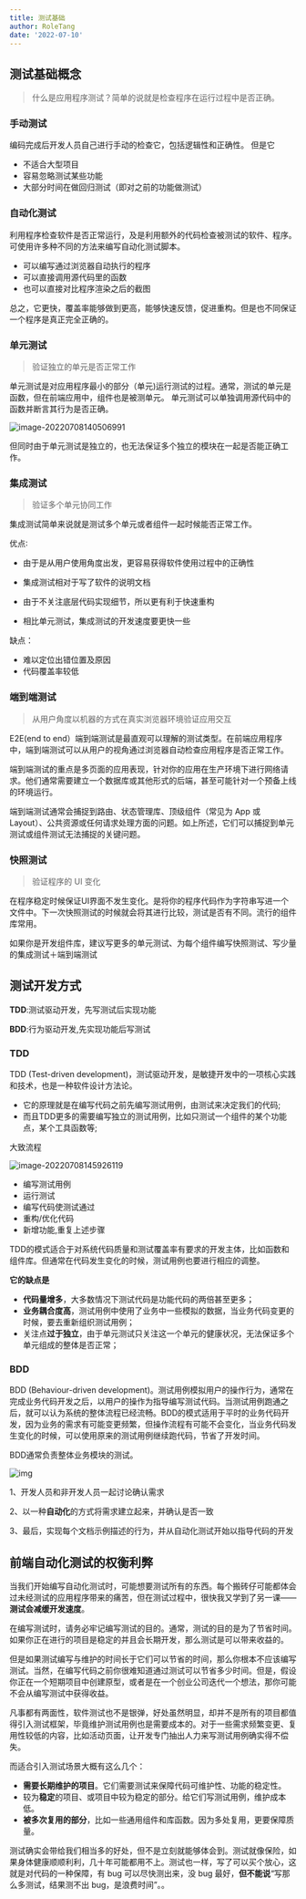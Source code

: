 ```yaml
---
title: 测试基础
author: RoleTang
date: '2022-07-10'
---
```


## 测试基础概念 

> 什么是应用程序测试？简单的说就是检查程序在运行过程中是否正确。

### 手动测试

编码完成后开发人员自己进行手动的检查它，包括逻辑性和正确性。
但是它

- 不适合大型项目
- 容易忽略测试某些功能
- 大部分时间在做回归测试（即对之前的功能做测试）


### 自动化测试

利用程序检查软件是否正常运行，及是利用额外的代码检查被测试的软件、程序。
可使用许多种不同的方法来编写自动化测试脚本。

- 可以编写通过浏览器自动执行的程序
- 可以直接调用源代码里的函数
- 也可以直接对比程序渲染之后的截图

总之，它更快，覆盖率能够做到更高，能够快速反馈，促进重构。但是也不同保证一个程序是真正完全正确的。

### 单元测试

> 验证独立的单元是否正常工作

单元测试是对应用程序最小的部分（单元)运行测试的过程。通常，测试的单元是函数，但在前端应用中，组件也是被测单元。
单元测试可以单独调用源代码中的函数并断言其行为是否正确。

![image-20220708140506991](/test/单元测试断言.png)

但同时由于单元测试是独立的，也无法保证多个独立的模块在一起是否能正确工作。



### 集成测试

> 验证多个单元协同工作

集成测试简单来说就是测试多个单元或者组件一起时候能否正常工作。

优点∶

- 由于是从用户使用角度出发，更容易获得软件使用过程中的正确性

- 集成测试相对于写了软件的说明文档
- 由于不关注底层代码实现细节，所以更有利于快速重构

- 相比单元测试，集成测试的开发速度要更快一些

缺点：

- 难以定位出错位置及原因
- 代码覆盖率较低


### 端到端测试

> 从用户角度以机器的方式在真实浏览器环境验证应用交互

E2E(end to end）端到端测试是最直观可以理解的测试类型。在前端应用程序中，端到端测试可以从用户的视角通过浏览器自动检查应用程序是否正常工作。

端到端测试的重点是多页面的应用表现，针对你的应用在生产环境下进行网络请求。他们通常需要建立一个数据库或其他形式的后端，甚至可能针对一个预备上线的环境运行。

端到端测试通常会捕捉到路由、状态管理库、顶级组件（常见为 App 或 Layout）、公共资源或任何请求处理方面的问题。如上所述，它们可以捕捉到单元测试或组件测试无法捕捉的关键问题。



### 快照测试

> 验证程序的 UI 变化

在程序稳定时候保证UI界面不发生变化。是将你的程序代码作为字符串写进一个文件中。下一次快照测试的时候就会将其进行比较，测试是否有不同。流行的组件库常用。

如果你是开发组件库，建议写更多的单元测试、为每个组件编写快照测试、写少量的集成测试＋端到端测试

 

## 测试开发方式

**TDD**:测试驱动开发，先写测试后实现功能

**BDD**:行为驱动开发,先实现功能后写测试



### TDD 

TDD (Test-driven development)，测试驱动开发，是敏捷开发中的一项核心实践和技术，也是一种软件设计方法论。

- 它的原理就是在编写代码之前先编写测试用例，由测试来决定我们的代码;
- 而且TDD更多的需要编写独立的测试用例，比如只测试一个组件的某个功能点，某个工具函数等;

大致流程

![image-20220708145926119](/test/TDD流程.png)

- 编写测试用例
- 运行测试
- 编写代码使测试通过
- 重构/优化代码
- 新增功能,重复上述步骤

TDD的模式适合于对系统代码质量和测试覆盖率有要求的开发主体，比如函数和组件库。但通常在代码发生变化的时候，测试用例也要进行相应的调整。

**它的缺点是**

- **代码量增多**，大多数情况下测试代码是功能代码的两倍甚至更多；
- **业务耦合度高**，测试用例中使用了业务中一些模拟的数据，当业务代码变更的时候，要去重新组织测试用例；
- 关注点**过于独立**，由于单元测试只关注这一个单元的健康状况，无法保证多个单元组成的整体是否正常；

### BDD

BDD (Behaviour-driven development)。测试用例模拟用户的操作行为，通常在完成业务代码开发之后，以用户的操作为指导编写测试代码。当测试用例跑通之后，就可以认为系统的整体流程已经流畅。BDD的模式适用于平时的业务代码开发，因为业务的需求有可能变更频繁，但操作流程有可能不会变化，当业务代码发生变化的时候，可以使用原来的测试用例继续跑代码，节省了开发时间。

BDD通常负责整体业务模块的测试。

![img](https://p3-juejin.byteimg.com/tos-cn-i-k3u1fbpfcp/b6cf6bec67974829853919f69b09a293~tplv-k3u1fbpfcp-zoom-in-crop-mark:3024:0:0:0.awebp)

1、开发人员和非开发人员一起讨论确认需求

2、以一种**自动化**的方式将需求建立起来，并确认是否一致

3、最后，实现每个文档示例描述的行为，并从自动化测试开始以指导代码的开发





## 前端自动化测试的权衡利弊

当我们开始编写自动化测试时，可能想要测试所有的东西。每个搬砖仔可能都体会过未经测试的应用程序带来的痛苦，但在测试过程中，很快我又学到了另一课——**测试会减缓开发速度**。

在编写测试时，请务必牢记编写测试的目的。通常，测试的目的是为了节省时间。如果你正在进行的项目是稳定的并且会长期开发，那么测试是可以带来收益的。

但是如果测试编写与维护的时间长于它们可以节省的时间，那么你根本不应该编写测试。当然，在编写代码之前你很难知道通过测试可以节省多少时间。但是，假设你正在一个短期项目中创建原型，或者是在一个创业公司迭代一个想法，那你可能不会从编写测试中获得收益。

凡事都有两面性，软件测试也不是银弹，好处虽然明显，却并不是所有的项目都值得引入测试框架，毕竟维护测试用例也是需要成本的。对于一些需求频繁变更、复用性较低的内容，比如活动页面，让开发专门抽出人力来写测试用例确实得不偿失。

而适合引入测试场景大概有这么几个：

- **需要长期维护的项目**。它们需要测试来保障代码可维护性、功能的稳定性。
- 较为**稳定**的项目、或项目中较为稳定的部分。给它们写测试用例，维护成本低。
- **被多次复用的部分**，比如一些通用组件和库函数。因为多处复用，更要保障质量。

测试确实会带给我们相当多的好处，但不是立刻就能够体会到。测试就像保险，如果身体健康顺顺利利，几十年可能都用不上。测试也一样，写了可以买个放心，这就是对代码的一种保障，有 bug 可以尽快测出来，没 bug 最好，**但不能说**“写那么多测试，结果测不出 bug，是浪费时间”。。